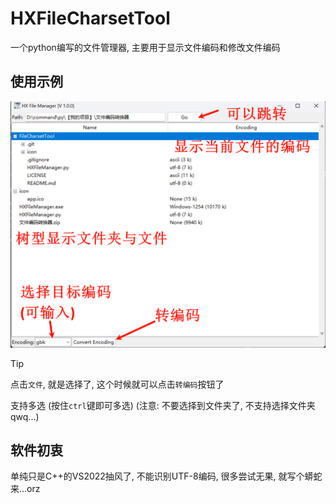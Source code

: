 # HXFileCharsetTool
一个python编写的文件管理器, 主要用于显示文件编码和修改文件编码

## 使用示例

![image-20240526175219177](./imgs/image-20240526175219177.png)

> [!TIP]
> 点击`文件`, 就是选择了, 这个时候就可以点击`转编码`按钮了
> 
> 支持多选 (按住`ctrl`键即可多选)  (注意: 不要选择到文件夹了, 不支持选择文件夹qwq...)

## 软件初衷

单纯只是C++的VS2022抽风了, 不能识别UTF-8编码, 很多尝试无果, 就写个蟒蛇来...orz
